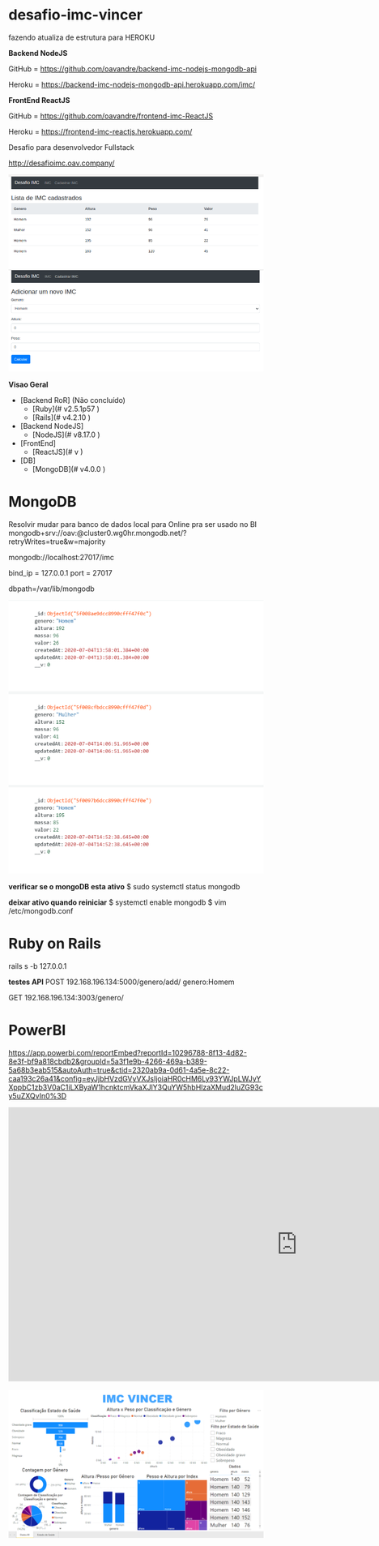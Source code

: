 # desafio-imc-vincer

fazendo atualiza de estrutura para HEROKU

 **Backend NodeJS**
 
GitHub = https://github.com/oavandre/backend-imc-nodejs-mongodb-api

Heroku = https://backend-imc-nodejs-mongodb-api.herokuapp.com/imc/

**FrontEnd ReactJS**

GitHub = https://github.com/oavandre/frontend-imc-ReactJS

Heroku = https://frontend-imc-reactjs.herokuapp.com/

Desafio para desenvolvedor Fullstack

http://desafioimc.oav.company/

![Screenshot](Screenshot_1.png)
![Screenshot](Screenshot_2.png)

**Visao Geral**
- [Backend RoR] (Não concluído)
    - [Ruby](# v2.5.1p57 )
    - [Rails](# v4.2.10 )
 - [Backend NodeJS] 
    - [NodeJS](# v8.17.0 )
- [FrontEnd]
    - [ReactJS](# v )
- [DB]
    - [MongoDB](# v4.0.0 )



# MongoDB

Resolvir mudar para banco de dados local para Online pra ser usado no BI
mongodb+srv://oav:<pa7663GE>@cluster0.wg0hr.mongodb.net/<dbname>?retryWrites=true&w=majority

mongodb://localhost:27017/imc

bind_ip = 127.0.0.1
port = 27017

dbpath=/var/lib/mongodb

![Screenshot](Screenshot_MongoDB.png)

**verificar se o mongoDB esta ativo**
$ sudo systemctl status mongodb


**deixar ativo quando reiniciar**
$ systemctl enable mongodb
$ vim /etc/mongodb.conf


# Ruby on Rails

rails s -b 127.0.0.1

**testes API**
POST 192.168.196.134:5000/genero/add/
genero:Homem

GET 192.168.196.134:3003/genero/


# PowerBI
https://app.powerbi.com/reportEmbed?reportId=10296788-8f13-4d82-8e3f-bf9a818cbdb2&groupId=5a3f1e9b-4266-469a-b389-5a68b3eab515&autoAuth=true&ctid=2320ab9a-0d61-4a5e-8c22-caa193c26a41&config=eyJjbHVzdGVyVXJsIjoiaHR0cHM6Ly93YWJpLWJyYXppbC1zb3V0aC1iLXByaW1hcnktcmVkaXJlY3QuYW5hbHlzaXMud2luZG93cy5uZXQvIn0%3D

<iframe width="1140" height="541.25" src="https://app.powerbi.com/reportEmbed?reportId=10296788-8f13-4d82-8e3f-bf9a818cbdb2&groupId=5a3f1e9b-4266-469a-b389-5a68b3eab515&autoAuth=true&ctid=2320ab9a-0d61-4a5e-8c22-caa193c26a41&config=eyJjbHVzdGVyVXJsIjoiaHR0cHM6Ly93YWJpLWJyYXppbC1zb3V0aC1iLXByaW1hcnktcmVkaXJlY3QuYW5hbHlzaXMud2luZG93cy5uZXQvIn0%3D" frameborder="0" allowFullScreen="true"></iframe>




![Screenshot](Screenshotv_BI.png)

